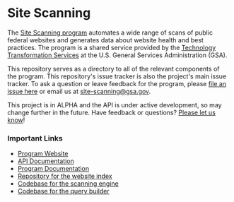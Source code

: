 # Site Scanning

The [Site Scanning program](https://digital.gov/site-scanning/) automates a wide range of scans of public federal websites and generates data about website health and best practices. The program is a shared service provided by the [Technology Transformation Services](http://www.gsa.gov/tts) at the U.S. General Services Administration (GSA).

This repository serves as a directory to all of the relevant components of the program.  This repository's issue tracker is also the project's main issue tracker.  To ask a question or leave feedback for the program, please [file an issue here](https://github.com/GSA/site-scanning/issues) or email us at site-scanning@gsa.gov.    

This project is in ALPHA and the API is under active development, so may change further in the future. Have feedback or questions? [Please let us know](http://github.com/18F/site-scanning/issues/)!

### Important Links

* [Program Website](https://digital.gov/site-scanning)
* [API Documentation](https://open.gsa.gov/api/site-scanning-api/)
* [Program Documentation](https://github.com/18F/site-scanning-documentation)
* [Repository for the website index](https://github.com/GSA/federal-website-index)
* [Codebase for the scanning engine](https://github.com/18F/site-scanning-engine)
* [Codebase for the query builder](https://github.com/18F/site-scanning-query-builder)



